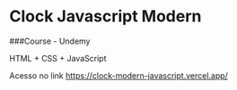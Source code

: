 # Clock Javascript Modern

###Course - Undemy

HTML + CSS + JavaScript

Acesso no link <https://clock-modern-javascript.vercel.app/>
